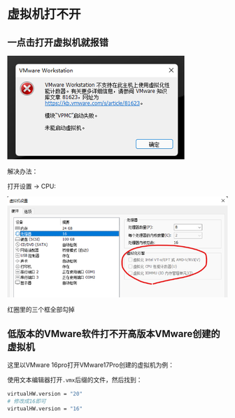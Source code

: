 # 虚拟机打不开

## 一点击打开虚拟机就报错

![](./asset/虚拟机打不开.png)

解决办法：

打开设置 -> CPU:

![](asset/虚拟机CPU设置.png)

红圈里的三个框全部勾掉

## 低版本的VMware软件打不开高版本VMware创建的虚拟机

这里以VMware 16pro打开VMware17Pro创建的虚拟机为例：

使用文本编辑器打开`.vmx`后缀的文件，然后找到：

```bash
virtualHW.version = "20"
# 修改成16即可
virtualHW.version = "16"
```
